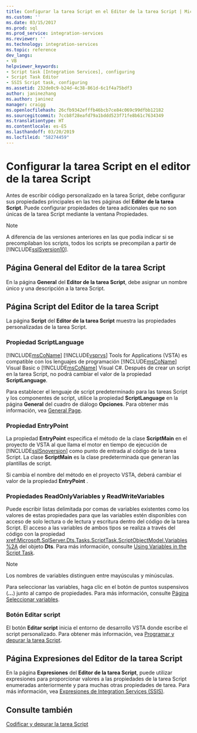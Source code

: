 ```yaml
---
title: Configurar la tarea Script en el Editor de la tarea Script | Microsoft Docs
ms.custom: ''
ms.date: 03/15/2017
ms.prod: sql
ms.prod_service: integration-services
ms.reviewer: ''
ms.technology: integration-services
ms.topic: reference
dev_langs:
- VB
helpviewer_keywords:
- Script task [Integration Services], configuring
- Script Task Editor
- SSIS Script task, configuring
ms.assetid: 232de0c9-b24d-4c38-861d-6c1f4a75bdf3
author: janinezhang
ms.author: janinez
manager: craigg
ms.openlocfilehash: 26cfb9342efffb46bcb7ce84c069c99dfbb12182
ms.sourcegitcommit: 7ccb8f28eafd79a1bddd523f71fe8b61c7634349
ms.translationtype: HT
ms.contentlocale: es-ES
ms.lasthandoff: 03/20/2019
ms.locfileid: "58274459"
---
```

# <a name="configuring-the-script-task-in-the-script-task-editor"></a>Configurar la tarea Script en el editor de la tarea Script
  Antes de escribir código personalizado en la tarea Script, debe configurar sus propiedades principales en las tres páginas del **Editor de la tarea Script**. Puede configurar propiedades de tarea adicionales que no son únicas de la tarea Script mediante la ventana Propiedades.  
  
> [!NOTE]  
>  A diferencia de las versiones anteriores en las que podía indicar si se precompilaban los scripts, todos los scripts se precompilan a partir de [!INCLUDE[ssISversion10](../../../includes/ssisversion10-md.md)].  
  
## <a name="general-page-of-the-script-task-editor"></a>Página General del Editor de la tarea Script  
 En la página **General** del **Editor de la tarea Script**, debe asignar un nombre único y una descripción a la tarea Script.  
  
## <a name="script-page-of-the-script-task-editor"></a>Página Script del Editor de la tarea Script  
 La página **Script** del **Editor de la tarea Script** muestra las propiedades personalizadas de la tarea Script.  
  
### <a name="scriptlanguage-property"></a>Propiedad ScriptLanguage  
 [!INCLUDE[msCoName](../../../includes/msconame-md.md)] [!INCLUDE[vsprvs](../../../includes/vsprvs-md.md)] Tools for Applications (VSTA) es compatible con los lenguajes de programación [!INCLUDE[msCoName](../../../includes/msconame-md.md)] Visual Basic o [!INCLUDE[msCoName](../../../includes/msconame-md.md)] Visual C#. Después de crear un script en la tarea Script, no podrá cambiar el valor de la propiedad **ScriptLanguage**.  
  
 Para establecer el lenguaje de script predeterminado para las tareas Script y los componentes de script, utilice la propiedad **ScriptLanguage** en la página **General** del cuadro de diálogo **Opciones**. Para obtener más información, vea [General Page](../../general-page-of-integration-services-designers-options.md).  
  
### <a name="entrypoint-property"></a>Propiedad EntryPoint  
 La propiedad **EntryPoint** especifica el método de la clase **ScriptMain** en el proyecto de VSTA al que llama el motor en tiempo de ejecución de [!INCLUDE[ssISnoversion](../../../includes/ssisnoversion-md.md)] como punto de entrada al código de la tarea Script. La clase **ScriptMain** es la clase predeterminada que generan las plantillas de script.  
  
 Si cambia el nombre del método en el proyecto VSTA, deberá cambiar el valor de la propiedad **EntryPoint** .  
  
### <a name="readonlyvariables-and-readwritevariables-properties"></a>Propiedades ReadOnlyVariables y ReadWriteVariables  
 Puede escribir listas delimitada por comas de variables existentes como los valores de estas propiedades para que las variables estén disponibles con acceso de solo lectura o de lectura y escritura dentro del código de la tarea Script. El acceso a las variables de ambos tipos se realiza a través del código con la propiedad <xref:Microsoft.SqlServer.Dts.Tasks.ScriptTask.ScriptObjectModel.Variables%2A> del objeto **Dts**. Para más información, consulte [Using Variables in the Script Task](../../../integration-services/extending-packages-scripting/task/using-variables-in-the-script-task.md).  
  
> [!NOTE]  
>  Los nombres de variables distinguen entre mayúsculas y minúsculas.  
  
 Para seleccionar las variables, haga clic en el botón de puntos suspensivos (**…**) junto al campo de propiedades. Para más información, consulte [Página Seleccionar variables](../../../integration-services/control-flow/select-variables-page.md).  
  
### <a name="edit-script-button"></a>Botón Editar script  
 El botón **Editar script** inicia el entorno de desarrollo VSTA donde escribe el script personalizado. Para obtener más información, vea [Programar y depurar la tarea Script](../../../integration-services/extending-packages-scripting/task/coding-and-debugging-the-script-task.md).  
  
## <a name="expressions-page-of-the-script-task-editor"></a>Página Expresiones del Editor de la tarea Script  
 En la página **Expresiones** del **Editor de la tarea Script**, puede utilizar expresiones para proporcionar valores a las propiedades de la tarea Script enumeradas anteriormente y para muchas otras propiedades de tarea. Para más información, vea [Expresiones de Integration Services &#40;SSIS&#41;](../../../integration-services/expressions/integration-services-ssis-expressions.md).  
  
## <a name="see-also"></a>Consulte también  
 [Codificar y depurar la tarea Script](../../../integration-services/extending-packages-scripting/task/coding-and-debugging-the-script-task.md)  
  
  
